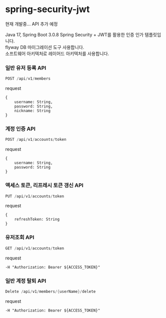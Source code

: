 # spring-security-jwt

현재 개발중... API 추가 예정

Java 17, Spring Boot 3.0.8
Spring Security + JWT를 활용한 인증 인가 템플릿입니다.  
flyway DB 마이그레이션 도구 사용합니다.  
소프트웨어 아키텍처로 레이어드 아키텍처를 사용합니다.  


### 일반 유저 등록 API  
```java  
POST /api/v1/members  
```
request
```  
{
    username: String,
    password: String,
    nickname: String
}
```



### 계정 인증 API
```java
POST /api/v1/accounts/token
```
request
```  
{
    username: String,
    password: String
}
```



### 액세스 토큰, 리프레시 토큰 갱신 API
```java
PUT /api/v1/accounts/token
```
request
```  
{
    refreshToken: String
}
```



### 유저조회 API
```java
GET /api/v1/accounts/token
```
request
```  
-H "Authorization: Bearer ${ACCESS_TOKEN}"
```



### 일반 계정 탈퇴 API  
```java  
Delete /api/v1/members/{userName}/delete  
```
request
```  
-H "Authorization: Bearer ${ACCESS_TOKEN}"
```

